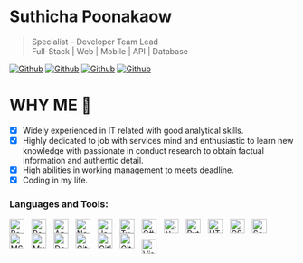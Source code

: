 <!-- <br />
<br />
<img align="right" width="40%" height="40%" top="100"  src="https://github.com/suthicha/suthicha/blob/master/img/bg3.png"> -->

# Suthicha Poonakaow

> Specialist – Developer Team Lead<br />
> Full-Stack | Web | Mobile | API | Database

[![Github](https://img.shields.io/github/followers/suthicha?style=social)](https://github.com/suthicha)
[![Github](https://img.shields.io/github/stars/suthicha/suthicha?style=social)](https://github.com/suthicha/suthicha)
[![Github](https://img.shields.io/github/watchers/suthicha/suthicha?style=social)](https://github.com/suthicha/suthicha)
[![Github](https://img.shields.io/github/last-commit/suthicha/suthicha)](https://github.com/suthicha/suthicha)

# WHY ME :rocket:

- [x] Widely experienced in IT related with good analytical skills. <br />
- [x] Highly dedicated to job with services mind and enthusiastic to learn new knowledge with passionate in conduct research to obtain factual information and authentic detail.<br />
- [x] High abilities in working management to meets deadline.<br />
- [x] Coding in my life.

### Languages and Tools:

<img align="left" alt="React" width="26px" src="https://cdn.jsdelivr.net/gh/devicons/devicon/icons/react/react-original.svg" style="padding-right:10px;" />
<img align="left" alt="Redux" width="26px" src="https://cdn.jsdelivr.net/gh/devicons/devicon/icons/redux/redux-original.svg" style="padding-right:10px;" />
<img align="left" alt="AngularJS" width="26px" src="https://cdn.jsdelivr.net/gh/devicons/devicon/icons/angularjs/angularjs-original.svg" style="padding-right:10px;" />
<img align="left" alt="Node.js" width="26px" src="https://cdn.jsdelivr.net/gh/devicons/devicon/icons/nodejs/nodejs-original.svg" style="padding-right:10px;" />
<img align="left" alt="JavaScript" width="26px" src="https://cdn.jsdelivr.net/gh/devicons/devicon/icons/javascript/javascript-original.svg" style="padding-right:10px;" />
<img align="left" alt="TypeScript" width="26px" src="https://cdn.jsdelivr.net/gh/devicons/devicon/icons/typescript/typescript-original.svg" style="padding-right:10px;" />
<img align="left" alt="C#" width="26px" src="https://cdn.jsdelivr.net/gh/devicons/devicon/icons/csharp/csharp-original.svg" style="padding-right:10px;" />
<img align="left" alt=".NetCore" width="26px" src="https://cdn.jsdelivr.net/gh/devicons/devicon/icons/dotnetcore/dotnetcore-original.svg" style="padding-right:10px;" />
<img align="left" alt="Python" width="26px" src="https://cdn.jsdelivr.net/gh/devicons/devicon/icons/python/python-original.svg" style="padding-right:10px;" />
<img align="left" alt="HTML5" width="26px" src="https://cdn.jsdelivr.net/gh/devicons/devicon/icons/html5/html5-original.svg" style="padding-right:10px;" />
<img align="left" alt="CSS3" width="26px" src="https://cdn.jsdelivr.net/gh/devicons/devicon/icons/css3/css3-original.svg" style="padding-right:10px;" />
<img align="left" alt="Sass" width="26px" src="https://cdn.jsdelivr.net/gh/devicons/devicon/icons/sass/sass-original.svg" style="padding-right:10px;" />
<img align="left" alt="MSSQL" width="26px" src="https://cdn.jsdelivr.net/gh/devicons/devicon/icons/microsoftsqlserver/microsoftsqlserver-plain.svg" style="padding-right:10px;" />
<img align="left" alt="MySql" width="26px" src="https://cdn.jsdelivr.net/gh/devicons/devicon/icons/mysql/mysql-original-wordmark.svg"" style="padding-right:10px;" />
<img align="left" alt="Docker" width="26px" src="https://cdn.jsdelivr.net/gh/devicons/devicon/icons/docker/docker-original.svg" style="padding-right:10px;" />
<img align="left" alt="Github" width="26px" src="https://cdn.jsdelivr.net/gh/devicons/devicon/icons/github/github-original.svg" style="padding-right:10px;" />
<img align="left" alt="Gitlab" width="26px" src="https://cdn.jsdelivr.net/gh/devicons/devicon/icons/gitlab/gitlab-original.svg" style="padding-right:10px;" />
<img align="left" alt="Git" width="26px" src="https://cdn.jsdelivr.net/gh/devicons/devicon/icons/git/git-plain-wordmark.svg" style="padding-right:10px;" />
<img align="left" alt="Visual Studio Code" width="26px" src="https://cdn.jsdelivr.net/gh/devicons/devicon/icons/vscode/vscode-original.svg" style="padding-right:10px;padding-top: 10px" />
